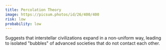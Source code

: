 ```yaml
---
title: Percolation Theory
image: https://picsum.photos/id/26/400/400
risk: low
probability: low
---
```


Suggests that interstellar civilizations expand in a non-uniform way, leading to isolated "bubbles" of advanced societies that do not contact each other.

